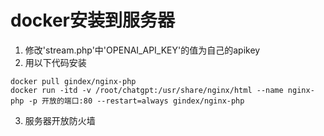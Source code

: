 # docker安装到服务器
1. 修改'stream.php'中'OPENAI_API_KEY'的值为自己的apikey
2. 用以下代码安装
```
docker pull gindex/nginx-php
docker run -itd -v /root/chatgpt:/usr/share/nginx/html --name nginx-php -p 开放的端口:80 --restart=always gindex/nginx-php
```
3. 服务器开放防火墙


